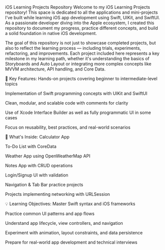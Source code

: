 iOS Learning Projects Repository
Welcome to my iOS Learning Projects repository! This space is dedicated to all the applications and mini-projects I've built while learning iOS app development using Swift, UIKit, and SwiftUI. As a passionate developer diving into the Apple ecosystem, I created this repository to document my progress, practice different concepts, and build a solid foundation in native iOS development.

The goal of this repository is not just to showcase completed projects, but also to reflect the learning process — including trials, experiments, refactoring, and improvements. Each project included here represents a key milestone in my learning path, whether it's understanding the basics of Storyboards and Auto Layout or integrating more complex concepts like MVVM architecture, API handling, and Core Data.

🌟 Key Features:
Hands-on projects covering beginner to intermediate-level topics

Implementation of Swift programming concepts with UIKit and SwiftUI

Clean, modular, and scalable code with comments for clarity

Use of Xcode Interface Builder as well as fully programmatic UI in some cases

Focus on reusability, best practices, and real-world scenarios

📂 What's Inside:
Calculator App

To-Do List with CoreData

Weather App using OpenWeatherMap API

Notes App with CRUD operations

Login/Signup UI with validation

Navigation & Tab Bar practice projects

Projects implementing networking with URLSession

💡 Learning Objectives:
Master Swift syntax and iOS frameworks

Practice common UI patterns and app flows

Understand app lifecycle, view controllers, and navigation

Experiment with animation, layout constraints, and data persistence

Prepare for real-world app development and technical interviews
